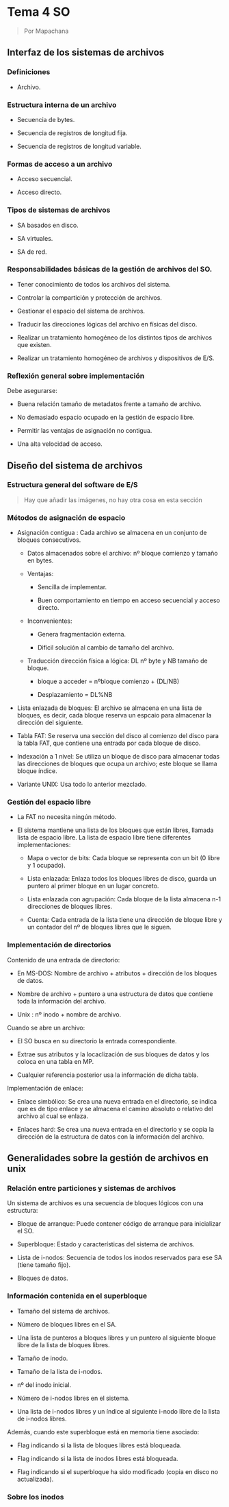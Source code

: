 # Tema 4 SO

> Por Mapachana

## Interfaz de los sistemas de archivos

### Definiciones

- Archivo.

### Estructura interna de un archivo

- Secuencia de bytes.

- Secuencia de registros de longitud fija.

- Secuencia de registros de longitud variable.

### Formas de acceso a un archivo

- Acceso secuencial.

- Acceso directo.

### Tipos de sistemas de archivos

- SA basados en disco.

- SA virtuales.

- SA de red.

### Responsabilidades básicas de la gestión de archivos del SO.

- Tener conocimiento de todos los archivos del sistema.

- Controlar la compartición y protección de archivos.

- Gestionar el espacio del sistema de archivos.

- Traducir las direcciones lógicas del archivo en físicas del disco.

- Realizar un tratamiento homogéneo de los distintos tipos de archivos que existen.

- Realizar un tratamiento homogéneo de archivos y dispositivos de E/S.

### Reflexión general sobre implementación

Debe asegurarse:

- Buena relación tamaño de metadatos frente a tamaño de archivo.

- No demasiado espacio ocupado en la gestión de espacio libre.

- Permitir las ventajas de asignación no contigua.

- Una alta velocidad de acceso.

## Diseño del sistema de archivos

### Estructura general del software de E/S

> Hay que añadir las imágenes, no hay otra cosa en esta sección

### Métodos de asignación de espacio

- Asignación contigua : Cada archivo se almacena en un conjunto de bloques consecutivos.

  - Datos almacenados sobre el archivo: nº bloque comienzo y tamaño en bytes.

  - Ventajas:

    - Sencilla de implementar.

    - Buen comportamiento en tiempo en acceso secuencial y acceso directo.

  - Inconvenientes:

    - Genera fragmentación externa.

    - Difícil solución al cambio de tamaño del archivo.

  - Traducción dirección física a lógica: DL nº byte y NB tamaño de bloque.

    - bloque a acceder = nºbloque comienzo + (DL/NB)

    - Desplazamiento = DL%NB

- Lista enlazada de bloques: El archivo se almacena en una lista de bloques, es decir, cada bloque reserva un espcaio para almacenar la dirección del siguiente.

- Tabla FAT: Se reserva una sección del disco al comienzo del disco para la tabla FAT, que contiene una entrada por cada bloque de disco.

- Indexación a 1 nivel: Se utiliza un bloque de disco para almacenar todas las direcciones de bloques que ocupa un archivo; este bloque se llama bloque índice.

- Variante UNIX: Usa todo lo anterior mezclado.  

### Gestión del espacio libre

- La FAT no necesita ningún método.

- El sistema mantiene una lista de los bloques que están libres, llamada lista de espacio libre. La lista de espacio libre tiene diferentes implementaciones:

  - Mapa o vector de bits: Cada bloque se representa con un bit (0 libre y 1 ocupado).

  - Lista enlazada: Enlaza todos los bloques libres de disco, guarda un puntero al primer bloque en un lugar concreto.

  - Lista enlazada con agrupación: Cada bloque de la lista almacena n-1 direcciones de bloques libres.

  - Cuenta: Cada entrada de la lista tiene una dirección de bloque libre y un contador del nº de bloques libres que le siguen.

### Implementación de directorios

Contenido de una entrada de directorio:

- En MS-DOS: Nombre de archivo + atributos + dirección de los bloques de datos.

- Nombre de archivo + puntero a una estructura de datos que contiene toda la información del archivo.

- Unix : nº inodo + nombre de archivo.

Cuando se abre un archivo:

- El SO busca en su directorio la entrada correspondiente.

- Extrae sus atributos y la locaclización de sus bloques de datos y los coloca en una tabla en MP.

- Cualquier referencia posterior usa la información de dicha tabla.

Implementación de enlace:

- Enlace simbólico: Se crea una nueva entrada en el directorio, se indica que es de tipo enlace y se almacena el camino absoluto o relativo del archivo al cual se enlaza.

- Enlaces hard: Se crea una nueva entrada en el directorio y se copia la dirección de la estructura de datos con la información del archivo.

## Generalidades sobre la gestión de archivos en unix

### Relación entre particiones y sistemas de archivos

Un sistema de archivos es una secuencia de bloques lógicos con una estructura:

- Bloque de arranque: Puede contener código de arranque para inicializar el SO.

- Superbloque: Estado y características del sistema de archivos.

- Lista de i-nodos: Secuencia de todos los inodos reservados para ese SA (tiene tamaño fijo).

- Bloques de datos.

### Información contenida en el superbloque

- Tamaño del sistema de archivos.

- Número de bloques libres en el SA.

- Una lista de punteros a bloques libres y un puntero al siguiente bloque libre de la lista de bloques libres.

- Tamaño de inodo.

- Tamaño de la lista de i-nodos.

- nº del inodo inicial.

- Número de i-nodos libres en el sistema.

- Una lista de i-nodos libres y un índice al siguiente i-nodo libre de la lista de i-nodos libres.

Además, cuando este superbloque está en memoria tiene asociado:

- Flag indicando si la lista de bloques libres está bloqueada.

- Flag indicando si la lista de inodos libres está bloqueada.

- Flag indicando si el superbloque ha sido modificado (copia en disco no actualizada).

### Sobre los inodos


